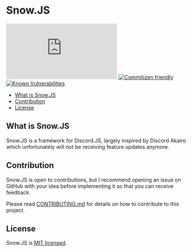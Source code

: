 # Snow.JS

![GitHub](https://img.shields.io/github/license/Xenfo/snow.js)
[![Commitizen friendly](https://img.shields.io/badge/commitizen-friendly-brightgreen.svg)](http://commitizen.github.io/cz-cli/)
[![Known Vulnerabilities](https://snyk.io/test/github/Xenfo/snow.js/badge.svg)](https://snyk.io/test/github/Xenfo/snow.js)

<!-- START doctoc generated TOC please keep comment here to allow auto update -->
<!-- DON'T EDIT THIS SECTION, INSTEAD RE-RUN doctoc TO UPDATE -->

- [What is Snow.JS](#what-is-snowjs)
- [Contribution](#contribution)
- [License](#license)

<!-- END doctoc generated TOC please keep comment here to allow auto update -->

## What is Snow.JS

Snow.JS is a framework for Discord.JS, largely inspired by Discord Akairo which unfortunately will not be receiving feature updates anymore.

## Contribution

Snow.JS is open to contributions, but I recommend opening an issue on GitHub with your idea before implementing it so that you can receive feedback.

Please read [CONTRIBUTING.md](.github/CONTRIBUTING.md) for details on how to contribute to this project.

## License

Snow.JS is [MIT licensed](/LICENSE).
